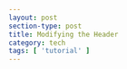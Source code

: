 ```yaml
---
layout: post
section-type: post
title: Modifying the Header
category: tech
tags: [ 'tutorial' ]
---
```



